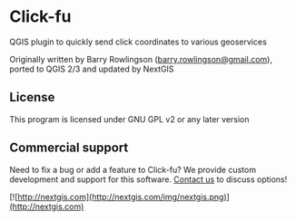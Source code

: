 Click-fu
========

QGIS plugin to quickly send click coordinates to various geoservices

Originally written by Barry Rowlingson (barry.rowlingson@gmail.com), ported to QGIS 2/3 and updated by NextGIS

License
-------------
This program is licensed under GNU GPL v2 or any later version

Commercial support
----------
Need to fix a bug or add a feature to Click-fu? We provide custom development and support for this software. [Contact us](http://nextgis.com/contact/) to discuss options!

[![http://nextgis.com](http://nextgis.com/img/nextgis.png)](http://nextgis.com)
